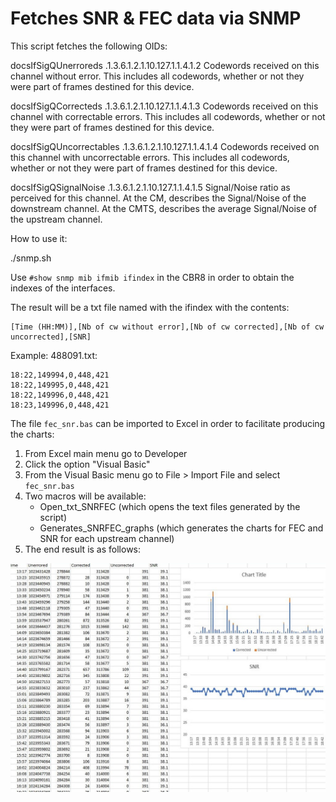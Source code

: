 
# Fetches SNR & FEC data via SNMP


This script fetches the following OIDs:

docsIfSigQUnerroreds	.1.3.6.1.2.1.10.127.1.1.4.1.2
	Codewords received on this channel without error.
 	This includes all codewords, whether or not they
 	were part of frames destined for this device.

docsIfSigQCorrecteds	.1.3.6.1.2.1.10.127.1.1.4.1.3
	Codewords received on this channel with correctable
 	errors. This includes all codewords, whether or not
 	they were part of frames destined for this device.

docsIfSigQUncorrectables  	.1.3.6.1.2.1.10.127.1.1.4.1.4
	Codewords received on this channel with uncorrectable
 	errors. This includes all codewords, whether or not
 	they were part of frames destined for this device.

docsIfSigQSignalNoise	.1.3.6.1.2.1.10.127.1.1.4.1.5
	Signal/Noise ratio as perceived for this channel.
 	At the CM, describes the Signal/Noise of the downstream
 	channel.  At the CMTS, describes the average Signal/Noise
 	of the upstream channel.

How to use it:

./snmp.sh

Use `#show snmp mib ifmib ifindex` in the CBR8 in order to obtain the indexes of the interfaces.

The result will be a txt file named with the ifindex with the contents:
```
[Time (HH:MM)],[Nb of cw without error],[Nb of cw corrected],[Nb of cw uncorrected],[SNR]
```

Example: 488091.txt:

```
18:22,149994,0,448,421
18:22,149995,0,448,421
18:22,149996,0,448,421
18:23,149996,0,448,421
```
The file `fec_snr.bas` can be imported to Excel in order to facilitate producing the charts:

1) From Excel main menu go to Developer
2) Click the option "Visual Basic"
3) From the Visual Basic menu go to File > Import File and select `fec_snr.bas`
4) Two macros will be available:
   - Open_txt_SNRFEC (which opens the text files generated by the script)
   - Generates_SNRFEC_graphs (which generates the charts for FEC and SNR for each upstream channel)
5) The end result is as follows:

![Chart Example](pic_sample_for_md_readme.JPG)



   